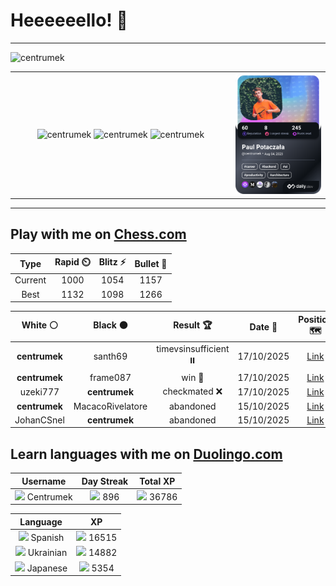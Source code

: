 # Heeeeeello! 👋

----

<div>
    <img
        src="https://komarev.com/ghpvc/?username=centrumek&label=visitors&color=0e75b6&style=flat"
        alt="centrumek"
    />
</div>

<table>
  <tbody>
    <tr>
      <td align="center" width="70%" colspan="2">
        <img 
            src="https://github-readme-stats.vercel.app/api?username=centrumek&show_icons=true&count_private=true&theme=dark&hide_border=true&hide=issues,contribs&bg_color=00000000"
            alt="centrumek"
          />
        <img
            src="https://github-readme-stats.vercel.app/api/top-langs/?username=centrumek&layout=compact&hide_border=true&theme=dark&bg_color=00000000&langs_count=6&exclude_repo=air-statistic-app"
            alt="centrumek"
        />
        <img 
            src="https://github-readme-streak-stats.herokuapp.com?user=centrumek&theme=dark&hide_border=true&background=FFFFFF00"
            alt="centrumek"
        />
      </td>
      <td width="30%" rowspan="2">
        <a href="https://app.daily.dev/centrumek">
          <img
            src="./devcard.png"
            alt="centrumek"
          />
        </a>
      </td>
    </tr>
  </tbody>
</table>

---

## Play with me on [Chess.com](https://www.chess.com/member/centrumek)

<div align="center">
<!--START_SECTION:chessStats-->
<!-- Automatically generated with https://github.com/Balastrong/chess-stats-action -->

| Type | Rapid ⏲️ | Blitz ⚡ | Bullet 🔫 |
|:---:|:---:|:---:|:---:|
| Current | 1000 | 1054 | 1157 |
| Best | 1132 | 1098 | 1266 |

| White ⚪ | Black ⚫ | Result 🏆 | Date 📅 | Position 🗺️ | Type 🕕 |
|:---:|:---:|:---:|:---:|:---:|:---:|
| **centrumek** | santh69 | timevsinsufficient ⏸️ | 17/10/2025 | <a href="http://www.ee.unb.ca/cgi-bin/tervo/fen.pl?select=8/K7/8/1r6/2k5/8/8/8 b - - 15 81">Link</a> | Blitz |
| **centrumek** | frame087 | win 🥇 | 17/10/2025 | <a href="http://www.ee.unb.ca/cgi-bin/tervo/fen.pl?select=8/8/8/K2k4/8/3PQ3/8/8 b - - 0 69">Link</a> | Blitz |
| uzeki777 | **centrumek** | checkmated ❌ | 17/10/2025 | <a href="http://www.ee.unb.ca/cgi-bin/tervo/fen.pl?select=8/p7/8/Rp3pp1/kP6/P5P1/KP1r4/8 b - - 0 41">Link</a> | Blitz |
| **centrumek** | MacacoRivelatore | abandoned  | 15/10/2025 | <a href="http://www.ee.unb.ca/cgi-bin/tervo/fen.pl?select=2k5/1pp2pp1/p3p1p1/3p1nP1/3P1P2/PPB1P1rK/8/8 w - - 2 31">Link</a> | Blitz |
| JohanCSnel | **centrumek** | abandoned  | 15/10/2025 | <a href="http://www.ee.unb.ca/cgi-bin/tervo/fen.pl?select=1n3b1r/4pk2/1n5p/1p1P4/4P3/8/1PQ3PP/R1B2RK1 b - - 1 20">Link</a> | Blitz |

<!--END_SECTION:chessStats-->
</div>

## Learn languages with me on [Duolingo.com](https://www.duolingo.com/profile/Centrumek)

<div align="center">
<!--START_SECTION:duolingoStats-->
<!-- Automatically generated with https://github.com/centrumek/duolingo-readme-stats-->

| Username | Day Streak | Total XP |
|:---:|:---:|:---:|
| <img src="https://raw.githubusercontent.com/centrumek/duolingo-readme-stats/main/assets/duolingo.png" height="12"> Centrumek | <img src="https://raw.githubusercontent.com/centrumek/duolingo-readme-stats/main/assets/streakinactive.svg" height="12"> 896 | <img src="https://raw.githubusercontent.com/centrumek/duolingo-readme-stats/main/assets/xp.svg" height="12"> 36786 |

| Language | XP |
|:---:|:---:|
| <img src="https://raw.githubusercontent.com/centrumek/duolingo-readme-stats/main/assets/langs/spanish.svg" height="12"> Spanish | <img src="https://raw.githubusercontent.com/centrumek/duolingo-readme-stats/main/assets/xp.svg" height="12"> 16515 |
| <img src="https://raw.githubusercontent.com/centrumek/duolingo-readme-stats/main/assets/langs/ukrainian.svg" height="12"> Ukrainian | <img src="https://raw.githubusercontent.com/centrumek/duolingo-readme-stats/main/assets/xp.svg" height="12"> 14882 |
| <img src="https://raw.githubusercontent.com/centrumek/duolingo-readme-stats/main/assets/langs/japanese.svg" height="12"> Japanese | <img src="https://raw.githubusercontent.com/centrumek/duolingo-readme-stats/main/assets/xp.svg" height="12"> 5354 |

<!--END_SECTION:duolingoStats-->
</div>
<!--
**centrumek/centrumek** is a ✨ _special_ ✨ repository because its `README.md` (this file) appears on your GitHub profile.

Here are some ideas to get you started:

- 🔭 I’m currently working on ...
- 🌱 I’m currently learning ...
- 👯 I’m looking to collaborate on ...
- 🤔 I’m looking for help with ...
- 💬 Ask me about ...
- 📫 How to reach me: ...
- 😄 Pronouns: ...
- ⚡ Fun fact: ...
-->
